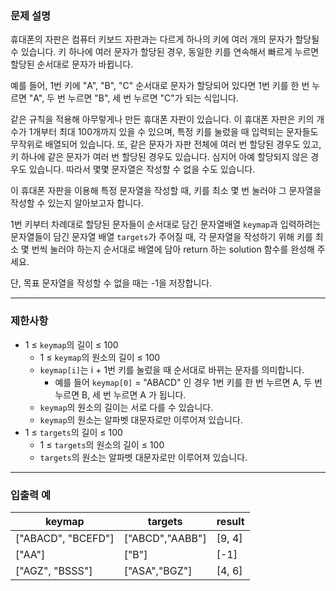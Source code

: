 ### **문제 설명**

휴대폰의 자판은 컴퓨터 키보드 자판과는 다르게 하나의 키에 여러 개의 문자가 할당될 수 있습니다. 키 하나에 여러 문자가 할당된 경우, 동일한 키를 연속해서 빠르게 누르면 할당된 순서대로 문자가 바뀝니다.

예를 들어, 1번 키에 "A", "B", "C" 순서대로 문자가 할당되어 있다면 1번 키를 한 번 누르면 "A", 두 번 누르면 "B", 세 번 누르면 "C"가 되는 식입니다.

같은 규칙을 적용해 아무렇게나 만든 휴대폰 자판이 있습니다. 이 휴대폰 자판은 키의 개수가 1개부터 최대 100개까지 있을 수 있으며, 특정 키를 눌렀을 때 입력되는 문자들도 무작위로 배열되어 있습니다. 또, 같은 문자가 자판 전체에 여러 번 할당된 경우도 있고, 키 하나에 같은 문자가 여러 번 할당된 경우도 있습니다. 심지어 아예 할당되지 않은 경우도 있습니다. 따라서 몇몇 문자열은 작성할 수 없을 수도 있습니다.

이 휴대폰 자판을 이용해 특정 문자열을 작성할 때, 키를 최소 몇 번 눌러야 그 문자열을 작성할 수 있는지 알아보고자 합니다.

1번 키부터 차례대로 할당된 문자들이 순서대로 담긴 문자열배열 `keymap`과 입력하려는 문자열들이 담긴 문자열 배열 `targets`가 주어질 때, 각 문자열을 작성하기 위해 키를 최소 몇 번씩 눌러야 하는지 순서대로 배열에 담아 return 하는 solution 함수를 완성해 주세요.

단, 목표 문자열을 작성할 수 없을 때는 -1을 저장합니다.

---

### 제한사항

- 1 ≤ `keymap`의 길이 ≤ 100
    - 1 ≤ `keymap`의 원소의 길이 ≤ 100
    - `keymap[i]`는 i + 1번 키를 눌렀을 때 순서대로 바뀌는 문자를 의미합니다.
        - 예를 들어 `keymap[0]` = "ABACD" 인 경우 1번 키를 한 번 누르면 A, 두 번 누르면 B, 세 번 누르면 A 가 됩니다.
    - `keymap`의 원소의 길이는 서로 다를 수 있습니다.
    - `keymap`의 원소는 알파벳 대문자로만 이루어져 있습니다.
- 1 ≤ `targets`의 길이 ≤ 100
    - 1 ≤ `targets`의 원소의 길이 ≤ 100
    - `targets`의 원소는 알파벳 대문자로만 이루어져 있습니다.

---

### 입출력 예

| keymap | targets | result |
| --- | --- | --- |
| ["ABACD", "BCEFD"] | ["ABCD","AABB"] | [9, 4] |
| ["AA"] | ["B"] | [-1] |
| ["AGZ", "BSSS"] | ["ASA","BGZ"] | [4, 6] |